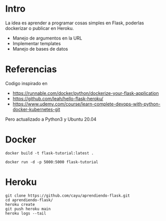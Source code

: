 # Intro

La idea es aprender a programar cosas simples en Flask, poderlas dockerizar o publicar en Heroku. 

- Manejo de argumentos en la URL
- Implementar templates
- Manejo de bases de datos

# Referencias

Codigo inspirado en 
- https://runnable.com/docker/python/dockerize-your-flask-application
- https://github.com/leah/hello-flask-heroku/
- https://www.udemy.com/course/learn-complete-devops-with-python-docker-kubernetes-git

Pero actualizado a Python3 y Ubuntu 20.04

# Docker

```
docker build -t flask-tutorial:latest .
```
```
docker run -d -p 5000:5000 flask-tutorial
```

# Heroku

```
git clone https://github.com/cayu/aprendiendo-flask.git
cd aprendiendo-flask/
heroku create
git push heroku main
heroku logs --tail
```
